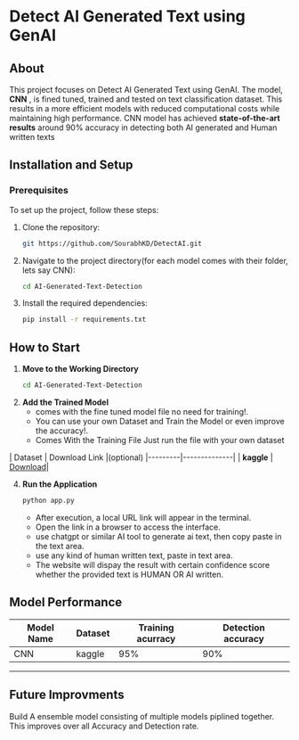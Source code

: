 # Detect AI Generated Text using GenAI

## About
This project focuses on Detect AI Generated Text using GenAI. The model, **CNN** , is fined tuned, trained and tested on text classification dataset. This results in a more efficient models with reduced computational costs while maintaining high performance. CNN model has achieved **state-of-the-art results** around 90% accuracy in detecting both AI generated and Human written texts

## Installation and Setup

### Prerequisites
To set up the project, follow these steps:

1. Clone the repository:
   ```sh
   git https://github.com/SourabhKD/DetectAI.git
   ```
2. Navigate to the project directory(for each model comes with their folder, lets say CNN):
   ```sh
   cd AI-Generated-Text-Detection
   ```
3. Install the required dependencies:
   ```sh
   pip install -r requirements.txt
   ```
## How to Start

1. **Move to the Working Directory**
   ```sh
   cd AI-Generated-Text-Detection
   ``` 
2. **Add the Trained Model**
   - comes with the fine tuned model file no need for training!.
   - You can use your own Dataset and Train the Model or even improve the accuracy!.
   - Comes With the Training File Just run the file with your own dataset

| Dataset | Download Link |(optional)
|---------|--------------|
| **kaggle** | [Download](https://www.kaggle.com/datasets/shanegerami/ai-vs-human-text/data)|

4. **Run the Application**
   ```sh
   python app.py
   ```
   - After execution, a local URL link will appear in the terminal.
   - Open the link in a browser to access the interface.
   - use chatgpt or similar AI tool to generate ai text, then copy paste in the text area.
   - use any kind of human written text, paste in text area.
   - The website will dispay the result with certain confidence score whether the provided text is HUMAN OR AI written.

## Model Performance

| Model Name               | Dataset | Training acurracy | Detection accuracy |
|--------------------------|---------|-------------------|--------------------|
| CNN                      | kaggle  |       95%         |         90%        |  

---
## Future Improvments
Build A ensemble model consisting of multiple models piplined together.
This improves over all Accuracy and Detection rate.
